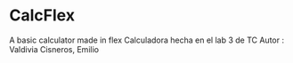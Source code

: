 # CalcFlex
A basic calculator made in flex
Calculadora hecha en el lab 3 de TC 
Autor : Valdivia Cisneros, Emilio
